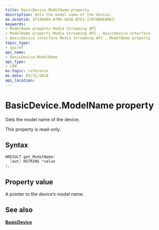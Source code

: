 ```yaml
---
title: BasicDevice.ModelName property
description: Gets the model name of the device.
ms.assetid: 1F19EA04-A70A-465D-B761-1707AB8EB063
keywords:
- ModelName property Media Streaming API
- ModelName property Media Streaming API , BasicDevice interface
- BasicDevice interface Media Streaming API , ModelName property
topic_type:
- apiref
api_name:
- BasicDevice.ModelName
api_type:
- COM
ms.topic: reference
ms.date: 05/31/2018
api_location: 
---
```


# BasicDevice.ModelName property

Gets the model name of the device.

This property is read-only.

## Syntax


```C++
HRESULT get_ModelName(
  [out] HSTRING *value
);
```



## Property value

A pointer to the device’s model name.

## See also

<dl> <dt>

[**BasicDevice**](https://msdn.microsoft.com/library/Hh828813(v=VS.85).aspx)
</dt> </dl>

 

 




